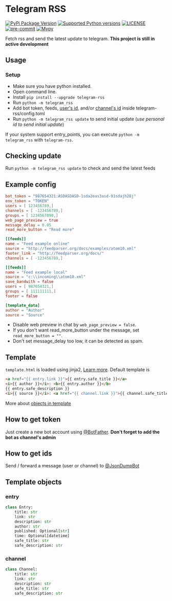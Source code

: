 # Telegram RSS

[![PyPi Package Version](https://img.shields.io/pypi/v/telegram-rss)](https://pypi.org/project/telegram-rss/)
[![Supported Python versions](https://img.shields.io/pypi/pyversions/telegram-rss)](https://pypi.org/project/telegram-rss/)
[![LICENSE](https://img.shields.io/github/license/pentatester/telegram-rss)](https://github.com/pentatester/telegram-rss/blob/master/LICENSE)
[![pre-commit](https://img.shields.io/badge/pre--commit-enabled-brightgreen?logo=pre-commit&logoColor=white)](https://github.com/pre-commit/pre-commit)
[![Mypy](https://img.shields.io/badge/Mypy-enabled-brightgreen)](https://github.com/python/mypy)

Fetch rss and send the latest update to telegram. **This project is still in active development**

## Usage

### Setup

- Make sure you have python installed.
- Open command line.
- Install `pip install --upgrade telegram-rss`
- Run `python -m telegram_rss`
- Add bot token, feeds, [user's id](#how-to-get-ids), and/or [channel's id](#how-to-get-ids) inside telegram-rss/config.toml
- Run `python -m telegram_rss update` to send initial update (*use personal id to send initial update*)

If your system support entry_points, you can execute `python -m telegram_rss` with `telegram-rss`.

## Checking update

Run `python -m telegram_rss update` to check and send the latest feeds

## Example config

```toml
bot_token = "987654321:ASDASDASD-1sda2eas3asd-91sdajh28j"
env_token = "TOKEN"
users = [ 123456789,]
channels = [ -123456789,]
groups = [ 1234567890,]
web_page_preview = true
message_delay = 0.05
read_more_button = "Read more"

[[feeds]]
name = "Feed example online"
source = "http://feedparser.org/docs/examples/atom10.xml"
footer_link = "http://feedparser.org/docs/"
channels = [ -123456789,]

[[feeds]]
name = "Feed example local"
source = "c:\\incoming\\atom10.xml"
save_bandwith = false
users = [ 987654321,]
groups = [ 111111111,]
footer = false

[template_data]
author = "Author"
source = "Source"

```

- Disable web preview in chat by `web_page_preview = false`.
- If you don't want read_more_button under the message, set `read_more_button = ""`.
- Don't set message_delay too low, it can be detected as spam.

## Template

`template.html` is loaded using jinja2, [Learn more](https://jinja.palletsprojects.com/en/2.11.x/ "Jinja2 documentation").
Default template is

```html
<a href="{{ entry.link }}">{{ entry.safe_title }}</a>
<i>{{ author }}</i>: <b>{{ entry.author }}</b>
{{ entry.safe_description }}
<i>{{ source }}</i>: <a href="{{ channel.link }}">{{ channel.safe_title }}</a>
```

More about [objects in template](#template-objects)

## How to get token

Just create a new bot account using [@BotFather](https://t.me/BotFather). **Don't forget to add the bot as channel's admin**

## How to get ids

Send / forward a message (user or channel) to [@JsonDumpBot](https://t.me/JsonDumpBot)

## Template objects

### entry

```python
class Entry:
    title: str
    link: str
    description: str
    author: str
    published: Optional[str]
    time: Optional[datetime]
    safe_title: str
    safe_description: str
```

### channel

```python
class Channel:
    title: str
    link: str
    description: str
    safe_title: str
    safe_description: str
```
